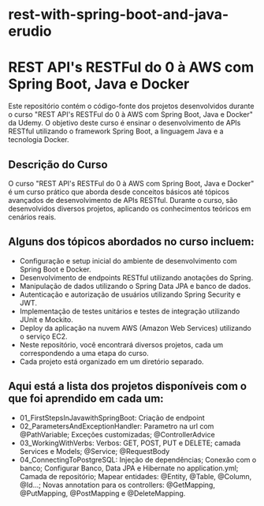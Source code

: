 # rest-with-spring-boot-and-java-erudio
# REST API's RESTFul do 0 à AWS com Spring Boot, Java e Docker
Este repositório contém o código-fonte dos projetos desenvolvidos durante o curso "REST API's RESTFul do 0 à AWS com Spring Boot, Java e Docker" da Udemy. O objetivo deste curso é ensinar o desenvolvimento de APIs RESTful utilizando o framework Spring Boot, a linguagem Java e a tecnologia Docker.

## Descrição do Curso
O curso "REST API's RESTFul do 0 à AWS com Spring Boot, Java e Docker" é um curso prático que aborda desde conceitos básicos até tópicos avançados de desenvolvimento de APIs RESTful. Durante o curso, são desenvolvidos diversos projetos, aplicando os conhecimentos teóricos em cenários reais.

## Alguns dos tópicos abordados no curso incluem:

- Configuração e setup inicial do ambiente de desenvolvimento com Spring Boot e Docker.
- Desenvolvimento de endpoints RESTful utilizando anotações do Spring.
- Manipulação de dados utilizando o Spring Data JPA e banco de dados.
- Autenticação e autorização de usuários utilizando Spring Security e JWT.
- Implementação de testes unitários e testes de integração utilizando JUnit e Mockito.
- Deploy da aplicação na nuvem AWS (Amazon Web Services) utilizando o serviço EC2.
- Neste repositório, você encontrará diversos projetos, cada um correspondendo a uma etapa do curso. 
- Cada projeto está organizado em um diretório separado.

## Aqui está a lista dos projetos disponíveis com o que foi aprendido em cada um:

- 01_FirstStepsInJavawithSpringBoot: Criação de endpoint
- 02_ParametersAndExceptionHandler: Parametro na url com @PathVariable; Exceções customizadas; @ControllerAdvice
- 03_WorkingWithVerbs: Verbos: GET, POST, PUT e DELETE; camada Services e Models; @Service; @RequestBody
- 04_ConnectingToPostgreSQL: Injeção de dependências; Conexão com o banco; Configurar Banco, Data JPA e Hibernate no application.yml; Camada de repositório; Mapear entidades: @Entity, @Table, @Column, @Id...; Novas annotation para os controllers: @GetMapping, @PutMapping, @PostMapping e @DeleteMapping.
